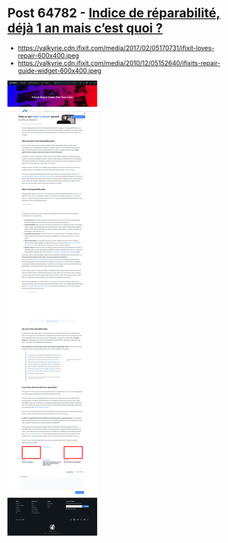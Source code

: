 # Post 64782 - [Indice de réparabilité, déjà 1 an mais c&#8217;est quoi ?](https://www.ifixit.com/News/64782/indice-de-reparabilite-deja-1-an-mais-cest-quoi)

- https://valkyrie.cdn.ifixit.com/media/2017/02/05170731/ifixit-loves-repair-600x400.jpeg
- https://valkyrie.cdn.ifixit.com/media/2010/12/05152640/ifixits-repair-guide-widget-600x400.jpeg

![screencap](screenshots/cb932bc7-b3f2-4250-92ae-61eeee23f8c4.png)
